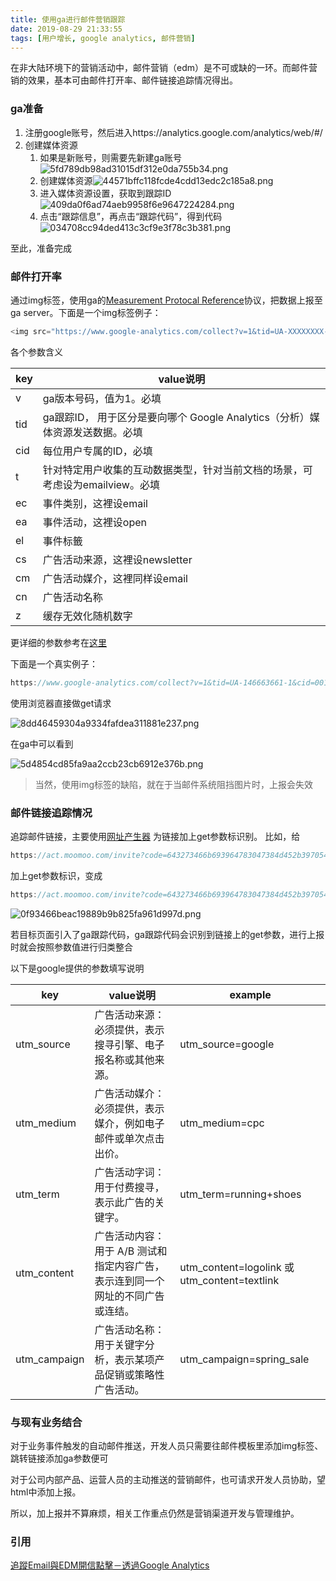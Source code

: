 ```yaml
---
title: 使用ga进行邮件营销跟踪
date: 2019-08-29 21:33:55
tags: [用户增长, google analytics, 邮件营销]
---
```


在非大陆环境下的营销活动中，邮件营销（edm）是不可或缺的一环。而邮件营销的效果，基本可由邮件打开率、邮件链接追踪情况得出。

<escape><!-- more --></escape>

### ga准备

1. 注册google账号，然后进入https://analytics.google.com/analytics/web/#/
2. 创建媒体资源
    1. 如果是新账号，则需要先新建ga账号![5fd789db98ad31015df312e0da755b34.png](/images/edm-ga/1.png)
    2. 创建媒体资源![44571bffc118fcde4cdd13edc2c185a8.png](/images/edm-ga/2.png)
    3. 进入媒体资源设置，获取到跟踪ID![409da0f6ad74aeb9958f6e9647224284.png](/images/edm-ga/3.png)
    4. 点击“跟踪信息”，再点击“跟踪代码”，得到代码![034708cc94ded413c3cf9e3f78c3b381.png](/images/edm-ga/4.png)

至此，准备完成
    

### 邮件打开率

通过img标签，使用ga的[Measurement Protocal Reference](https://developers.google.com/analytics/devguides/collection/protocol/v1/reference)协议，把数据上报至ga server。下面是一个img标签例子：

```javascript
<img src="https://www.google-analytics.com/collect?v=1&tid=UA-XXXXXXXX-1&cid=CLIENT_ID_NUMBER&t=event&ec=email&ea=open&el=recipient_id&cs=newsletter&cm=email&cn=Campaign_Name&z=123456" />
```

各个参数含义

key | value说明
----|----
v | ga版本号码，值为1。必填
tid | ga跟踪ID， 用于区分是要向哪个 Google Analytics（分析）媒体资源发送数据。必填
cid | 每位用户专属的ID，必填
t | 针对特定用户收集的互动数据类型，针对当前文档的场景，可考虑设为emailview。必填
ec | 事件类别，这裡设email
ea | 事件活动，这裡设open
el | 事件标籤
cs | 广告活动来源，这裡设newsletter
cm | 广告活动媒介，这裡同样设email
cn | 广告活动名称
z | 缓存无效化随机数字

更详细的参数参考在[这里](https://developers.google.com/analytics/devguides/collection/protocol/v1/parameters)

下面是一个真实例子：

```javascript
https://www.google-analytics.com/collect?v=1&tid=UA-146663661-1&cid=001&t=event&ec=email&ea=open&el=recipient_id&cs=newsletter&cm=email&cn=Campaign_Name&z=123456
```

使用浏览器直接做get请求

![8dd46459304a9334fafdea311881e237.png](/images/edm-ga/6.png)

在ga中可以看到

![5d4854cd85fa9aa2ccb23cb6912e376b.png](/images/edm-ga/7.png)

>当然，使用img标签的缺陷，就在于当邮件系统阻挡图片时，上报会失效

### 邮件链接追踪情况

追踪邮件链接，主要使用[网址产生器](https://support.google.com/analytics/answer/1033867?hl=zh-Hant)
为链接加上get参数标识别。
比如，给
```javascript
https://act.moomoo.com/invite?code=643273466b693964783047384d452b397054794277773d3d&type=promotion
```
加上get参数标识，变成
```javascript
https://act.moomoo.com/invite?code=643273466b693964783047384d452b397054794277773d3d&type=promotion&utm_source=google&utm_medium=email&utm_campaign=invite_act&utm_term=invite%2Bstock&utm_content=invite_link
```

![0f93466beac19889b9b825fa961d997d.png](/images/edm-ga/5.png)

若目标页面引入了ga跟踪代码，ga跟踪代码会识别到链接上的get参数，进行上报时就会按照参数值进行归类整合

以下是google提供的参数填写说明

key | value说明 | example
----|----|----
utm_source | 广告活动来源：必须提供，表示搜寻引擎、电子报名称或其他来源。 | utm_source=google
utm_medium | 广告活动媒介：必须提供，表示媒介，例如电子邮件或单次点击出价。 | utm_medium=cpc
utm_term | 广告活动字词：用于付费搜寻，表示此广告的关键字。 | utm_term=running+shoes
utm_content | 广告活动内容：用于 A/B 测试和指定内容广告，表示连到同一个网址的不同广告或连结。 | utm_content=logolink 或 utm_content=textlink
utm_campaign | 广告活动名称：用于关键字分析，表示某项产品促销或策略性广告活动。 | utm_campaign=spring_sale

### 与现有业务结合

对于业务事件触发的自动邮件推送，开发人员只需要往邮件模板里添加img标签、跳转链接添加ga参数便可

对于公司内部产品、运营人员的主动推送的营销邮件，也可请求开发人员协助，望html中添加上报。

所以，加上报并不算麻烦，相关工作重点仍然是营销渠道开发与管理维护。

### 引用

[追蹤Email與EDM開信點擊－透過Google Analytics](https://www.analyticsdavis.com/2014/05/email-and-edm-tracking-by-google-analytics.html)